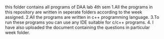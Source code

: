this folder contains all programs of DAA lab 4th sem 1.All the programs in this repository are written in seperate folders according to the week assigned. 2.All the programs are written in c++ programming language. 3.To run these programs you can use any IDE suitable for c/c++ programs. 4. I have also uploaded the document containing the questions in particular week folder.
